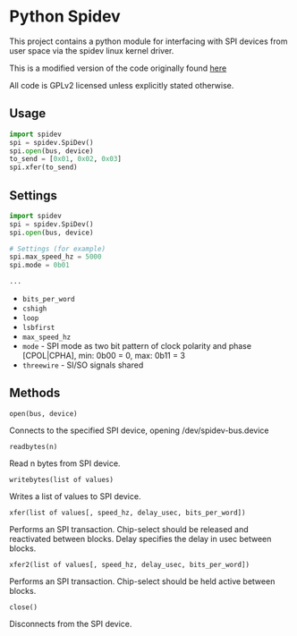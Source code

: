 Python Spidev
=============

This project contains a python module for interfacing with SPI devices from user space via the spidev linux kernel driver.

This is a modified version of the code originally found [here](http://elk.informatik.fh-augsburg.de/da/da-49/trees/pyap7k/lang/py-spi)

All code is GPLv2 licensed unless explicitly stated otherwise.

Usage
-----

```python
import spidev
spi = spidev.SpiDev()
spi.open(bus, device)
to_send = [0x01, 0x02, 0x03]
spi.xfer(to_send)
```
Settings
--------

```python
import spidev
spi = spidev.SpiDev()
spi.open(bus, device)

# Settings (for example)
spi.max_speed_hz = 5000
spi.mode = 0b01

...
```

* `bits_per_word`
* `cshigh`
* `loop`
* `lsbfirst`
* `max_speed_hz`
* `mode` - SPI mode as two bit pattern of clock polarity and phase [CPOL|CPHA], min: 0b00 = 0, max: 0b11 = 3
* `threewire` - SI/SO signals shared

Methods
-------

    open(bus, device)

Connects to the specified SPI device, opening /dev/spidev-bus.device

    readbytes(n)

Read n bytes from SPI device.

    writebytes(list of values)

Writes a list of values to SPI device.

    xfer(list of values[, speed_hz, delay_usec, bits_per_word])

Performs an SPI transaction. Chip-select should be released and reactivated between blocks.
Delay specifies the delay in usec between blocks.

    xfer2(list of values[, speed_hz, delay_usec, bits_per_word])

Performs an SPI transaction. Chip-select should be held active between blocks.

    close()

Disconnects from the SPI device.
